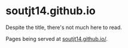 # soutjt14.github.io

Despite the title, there's not much here to read.

Pages being served at [soutjt14.github.io/](https://soutjt14.github.io/).